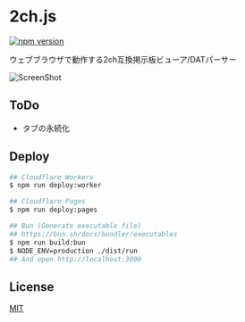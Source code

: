 # 2ch.js
[![npm version](https://badge.fury.io/js/2ch.js.svg)](https://badge.fury.io/js/2ch.js)

ウェブブラウザで動作する2ch互換掲示板ビューア/DATパーサー

![ScreenShot](https://github.com/shinosaki/2ch.js/assets/88357168/ff69cafb-fb96-429f-bf57-0f576ead7e3b)

## ToDo
- タブの永続化

## Deploy
```bash
## Cloudflare Workers
$ npm run deploy:worker

## Cloudflare Pages
$ npm run deploy:pages

## Bun (Generate executable file)
## https://bun.sh/docs/bundler/executables
$ npm run build:bun
$ NODE_ENV=production ./dist/run
## And open http://localhost:3000
```

## License
[MIT](./LICENSE)
